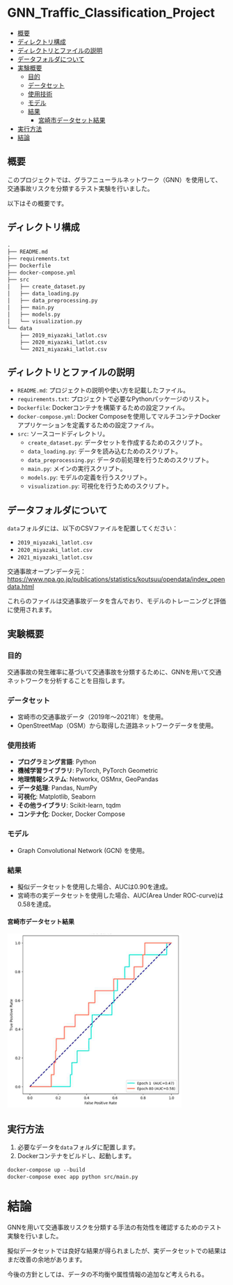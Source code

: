 # GNN_Traffic_Classification_Project

<!-- TOC -->
* [概要](#概要)
* [ディレクトリ構成](#ディレクトリ構成)
* [ディレクトリとファイルの説明](#ディレクトリとファイルの説明)
* [データフォルダについて](#データフォルダについて)
* [実験概要](#実験概要)
    * [目的](#目的)
    * [データセット](#データセット)
    * [使用技術](#使用技術)
    * [モデル](#モデル)
    * [結果](#結果)
        * [宮崎市データセット結果](#宮崎市データセット結果)
* [実行方法](#実行方法)
* [結論](#結論)
<!-- TOC -->

## 概要
このプロジェクトでは、グラフニューラルネットワーク（GNN）を使用して、交通事故リスクを分類するテスト実験を行いました。

以下はその概要です。


## ディレクトリ構成
```
.
├── README.md
├── requirements.txt
├── Dockerfile
├── docker-compose.yml
├── src
│   ├── create_dataset.py
│   ├── data_loading.py
│   ├── data_preprocessing.py
│   ├── main.py
│   ├── models.py
│   └── visualization.py
└── data
    ├── 2019_miyazaki_latlot.csv
    ├── 2020_miyazaki_latlot.csv
    └── 2021_miyazaki_latlot.csv
```

## ディレクトリとファイルの説明
- `README.md`: プロジェクトの説明や使い方を記載したファイル。
- `requirements.txt`: プロジェクトで必要なPythonパッケージのリスト。
- `Dockerfile`: Dockerコンテナを構築するための設定ファイル。
- `docker-compose.yml`: Docker Composeを使用してマルチコンテナDockerアプリケーションを定義するための設定ファイル。
- `src`: ソースコードディレクトリ。
  - `create_dataset.py`: データセットを作成するためのスクリプト。
  - `data_loading.py`: データを読み込むためのスクリプト。
  - `data_preprocessing.py`: データの前処理を行うためのスクリプト。
  - `main.py`: メインの実行スクリプト。
  - `models.py`: モデルの定義を行うスクリプト。
  - `visualization.py`: 可視化を行うためのスクリプト。

## データフォルダについて

`data`フォルダには、以下のCSVファイルを配置してください：

- `2019_miyazaki_latlot.csv`
- `2020_miyazaki_latlot.csv`
- `2021_miyazaki_latlot.csv`

交通事故オープンデータ元：https://www.npa.go.jp/publications/statistics/koutsuu/opendata/index_opendata.html

これらのファイルは交通事故データを含んでおり、モデルのトレーニングと評価に使用されます。


## 実験概要

### 目的

交通事故の発生確率に基づいて交通事故を分類するために、GNNを用いて交通ネットワークを分析することを目指します。

### データセット

- 宮崎市の交通事故データ（2019年～2021年）を使用。
- OpenStreetMap（OSM）から取得した道路ネットワークデータを使用。

### 使用技術

- **プログラミング言語**: Python
- **機械学習ライブラリ**: PyTorch, PyTorch Geometric
- **地理情報システム**: Networkx, OSMnx, GeoPandas
- **データ処理**: Pandas, NumPy
- **可視化**: Matplotlib, Seaborn
- **その他ライブラリ**: Scikit-learn, tqdm
- **コンテナ化**: Docker, Docker Compose

### モデル

- Graph Convolutional Network (GCN) を使用。

### 結果

- 擬似データセットを使用した場合、AUCは0.90を達成。
- 宮崎市の実データセットを使用した場合、AUC(Area Under ROC-curve)は0.58を達成。
#### 宮崎市データセット結果

<img alt="img.png" height="400" src="img.png" width="400"/>


## 実行方法

1. 必要なデータを`data`フォルダに配置します。
2. Dockerコンテナをビルドし、起動します。
```shell
docker-compose up --build
docker-compose exec app python src/main.py
```

# 結論

GNNを用いて交通事故リスクを分類する手法の有効性を確認するためのテスト実験を行いました。

擬似データセットでは良好な結果が得られましたが、実データセットでの結果はまだ改善の余地があります。

今後の方針としては、データの不均衡や属性情報の追加など考えられる。